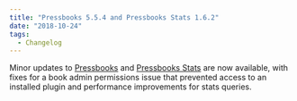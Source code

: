 ```yaml
---
title: "Pressbooks 5.5.4 and Pressbooks Stats 1.6.2"
date: "2018-10-24"
tags: 
  - Changelog
---
```


Minor updates to [Pressbooks](https://github.com/pressbooks/pressbooks/releases/5.5.4) and [Pressbooks Stats](https://github.com/pressbooks/pressbooks-stats/releases/1.6.2) are now available, with fixes for a book admin permissions issue that prevented access to an installed plugin and performance improvements for stats queries.
